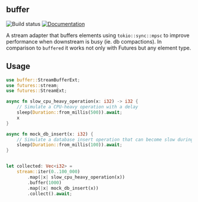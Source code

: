 ## buffer

![Build status](https://github.com/pragmaxim-com/buffer.rs/workflows/Rust/badge.svg)
[![Documentation](https://docs.rs/buffer/badge.svg)](https://docs.rs/buffer)

A stream adapter that buffers elements using `tokio::sync::mpsc` to improve performance
when downstream is busy (ie. db compactions). In comparison to `buffered` it works not only
with Futures but any element type.

## Usage

```rust
use buffer::StreamBufferExt;
use futures::stream;
use futures::StreamExt;

async fn slow_cpu_heavy_operation(x: i32) -> i32 {
    // Simulate a CPU-heavy operation with a delay
    sleep(Duration::from_millis(500)).await;
    x
}

async fn mock_db_insert(x: i32) {
    // Simulate a database insert operation that can become slow during IO bounded compactions
    sleep(Duration::from_millis(100)).await;
}


let collected: Vec<i32> = 
    stream::iter(0..100_000)
        .map(|x| slow_cpu_heavy_operation(x))
        .buffer(1000)
        .map(|x| mock_db_insert(x))
        .collect().await;
```
